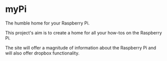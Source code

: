 myPi
====

The humble home for your Raspberry Pi.

This project's aim is to create a home for all your how-tos on the Raspberry Pi.

The site will offer a magnitude of information about the Raspberry Pi and will also offer dropbox functionality.